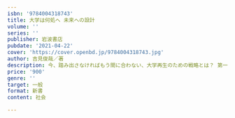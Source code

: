 ```yaml
---
isbn: '9784004318743'
title: 大学は何処へ 未来への設計
volume: ''
series: ''
publisher: 岩波書店
pubdate: '2021-04-22'
cover: 'https://cover.openbd.jp/9784004318743.jpg'
author: 吉見俊哉／著
description: 今、踏み出さなければもう間に合わない、大学再生のための戦略とは？ 第一人者による大論の集大成。
price: '900'
genre: ''
target: 一般
format: 新書
content: 社会

---
```

